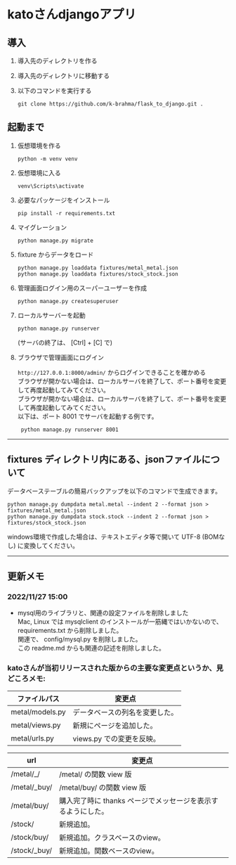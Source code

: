 # katoさんdjangoアプリ

## 導入

1. 導入先のディレクトリを作る

2. 導入先のディレクトリに移動する

3. 以下のコマンドを実行する

   ```git clone https://github.com/k-brahma/flask_to_django.git .```

## 起動まで

1. 仮想環境を作る

    ``` shell
    python -m venv venv
   ```

2. 仮想環境に入る

    ``` shell
   venv\Scripts\activate
   ```

3. 必要なパッケージをインストール

    ```shell
    pip install -r requirements.txt
    ```

4. マイグレーション

    ```shell
    python manage.py migrate
    ```

5. fixture からデータをロード

    ```shell
    python manage.py loaddata fixtures/metal_metal.json
    python manage.py loaddata fixtures/stock_stock.json
    ```

6. 管理画面ログイン用のスーパーユーザーを作成

    ```shell
    python manage.py createsuperuser
    ```

7. ローカルサーバーを起動

    ```shell
    python manage.py runserver
    ```
   (サーバの終了は、 [Ctrl] + [C] で)


8. ブラウザで管理画面にログイン

   `http://127.0.0.1:8000/admin/` からログインできることを確かめる  
   ブラウザが開かない場合は、ローカルサーバを終了して、ポート番号を変更して再度起動してみてください。  
   ブラウザが開かない場合は、ローカルサーバを終了して、ポート番号を変更して再度起動してみてください。  
   以下は、ポート 8001 でサーバを起動する例です。
   ```shell
    python manage.py runserver 8001
    ```

***

## fixtures ディレクトリ内にある、jsonファイルについて

データベーステーブルの簡易バックアップを以下のコマンドで生成できます。

```shell
python manage.py dumpdata metal.metal --indent 2 --format json > fixtures/metal_metal.json
python manage.py dumpdata stock.stock --indent 2 --format json > fixtures/stock_stock.json
```

windows環境で作成した場合は、テキストエディタ等で開いて UTF-8 (BOMなし) に変換してください。

***

## 更新メモ

### 2022/11/27 15:00

- mysql用のライブラリと、関連の設定ファイルを削除しました  
  Mac, Linux では mysqlclient のインストールが一筋縄ではいかないので、 requirements.txt から削除しました。  
  関連で、 config/mysql.py を削除しました。  
  この readme.md からも関連の記述を削除しました。

### katoさんが当初リリースされた版からの主要な変更点というか、見どころメモ:

| ファイルパス          | 変更点                                          |
|-----------------|----------------------------------------------|
| metal/models.py | データベースの列名を変更した。                              |
| metal/views.py  | 新規にページを追加した。|
| metal/urls.py   | views.py での変更を反映。                            |

| url          | 変更点
|--------------|------------------------------------|
| /metal/_/    | /metal/ の関数 view 版                 |
| /metal/_buy/ | /metal/buy/ の関数 view 版             |
| /metal/buy/  | 購入完了時に thanks ページでメッセージを表示するようにした。 |
| /stock/      | 新規追加。                              |
| /stock/buy/  | 新規追加。クラスベースのview。                  |
| /stock/_buy/ | 新規追加。関数ベースのview。                   |
